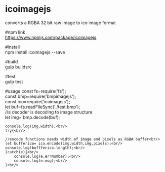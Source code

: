 # icoimagejs
converts a RGBA 32 bit raw image to ico image format


#npm link<br/>
https://www.npmjs.com/package/icoimagejs


#install <br/>
npm install icoimagejs --save

#build<br/>
gulp buildsrc

#test<br/>
gulp test

#usage
const fs=require('fs');<br/>
const bmp=require('bmpimagejs');<br/>
const ico=require('icoimagejs');<br/>
let buf=fs.readFileSync('./test.bmp');<br/>
    //a decoder is decoding to image structure<br/>
    let img= bmp.decode(buf);<br/>
    
    console.log(img.width);<br/>
    try{<br/>

    //encode functions needs width of image and pixels as RGBA buffer<br/>
    let bufferico= ico.encode(img.width,img.pixels);<br/>
    console.log(buffferico.length);<br/>
    }catch(e){<br/>
        console.log(e.errNumber);<br/>
        console.log(e.msg);<br/>
    }<br/>








